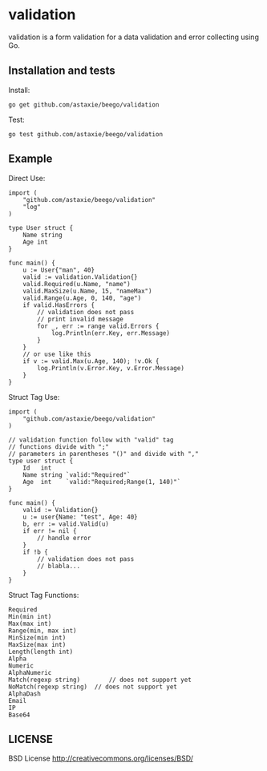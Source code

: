 validation
==============

validation is a form validation for a data validation and error collecting using Go.

## Installation and tests

Install:

	go get github.com/astaxie/beego/validation

Test:

	go test github.com/astaxie/beego/validation

## Example

Direct Use:

	import (
		"github.com/astaxie/beego/validation"
		"log"
	)

	type User struct {
		Name string
		Age int
	}

	func main() {
		u := User{"man", 40}
		valid := validation.Validation{}
		valid.Required(u.Name, "name")
		valid.MaxSize(u.Name, 15, "nameMax")
		valid.Range(u.Age, 0, 140, "age")
		if valid.HasErrors {
			// validation does not pass
			// print invalid message
			for _, err := range valid.Errors {
				log.Println(err.Key, err.Message)
			}
		}
		// or use like this
		if v := valid.Max(u.Age, 140); !v.Ok {
			log.Println(v.Error.Key, v.Error.Message)
		}
	}

Struct Tag Use:

	import (
		"github.com/astaxie/beego/validation"
	)

	// validation function follow with "valid" tag
	// functions divide with ";"
	// parameters in parentheses "()" and divide with ","
	type user struct {
		Id   int
		Name string `valid:"Required"`
		Age  int    `valid:"Required;Range(1, 140)"`
	}

	func main() {
		valid := Validation{}
		u := user{Name: "test", Age: 40}
		b, err := valid.Valid(u)
		if err != nil {
			// handle error
		}
		if !b {
			// validation does not pass
			// blabla...
		}
	}

Struct Tag Functions:

	Required
	Min(min int)
	Max(max int)
	Range(min, max int)
	MinSize(min int)
	MaxSize(max int)
	Length(length int)
	Alpha
	Numeric
	AlphaNumeric
	Match(regexp string)		// does not support yet
	NoMatch(regexp string)	// does not support yet
	AlphaDash
	Email
	IP
	Base64


## LICENSE

BSD License http://creativecommons.org/licenses/BSD/
